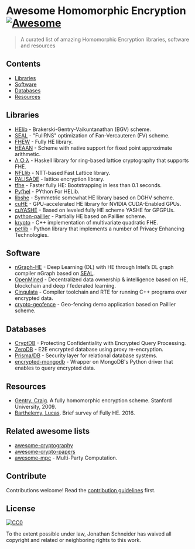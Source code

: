 # Awesome Homomorphic Encryption [![Awesome](https://awesome.re/badge.svg)](https://awesome.re)


> A curated list of amazing Homomorphic Encryption libraries, software and resources


## Contents

- [Libraries](#libraries)
- [Software](#software)
- [Databases](#databases)
- [Resources](#resources)


## Libraries

- [HElib](https://github.com/HomEnc/HElib) - Brakerski-Gentry-Vaikuntanathan (BGV) scheme.
- <a name="SEAL">[SEAL](http://sealcrypto.org) - "FullRNS" optimization of Fan-Vercauteren (FV) scheme.</a>
- [FHEW](https://github.com/lducas/FHEW) - Fully HE library.
- [HEAAN](https://github.com/kimandrik/HEAAN) -  Scheme with native support for fixed point approximate arithmetic.
- [Λ ○ λ](https://github.com/cpeikert/Lol) - Haskell library for ring-based lattice cryptography that supports FHE.
- [NFLlib](https://github.com/quarkslab/NFLlib) - NTT-based Fast Lattice library.
- [PALISADE](https://git.njit.edu/palisade/PALISADE) - lattice encryption library.
- [tfhe](https://github.com/tfhe/tfhe) - Faster fully HE: Bootstrapping in less than 0.1 seconds.
- [Pyfhel](https://github.com/ibarrond/Pyfhel) - PYthon For HELib.
- [libshe](https://github.com/bogdan-kulynych/libshe) - Symmetric somewhat HE library based on DGHV scheme.
- [cuHE](https://github.com/vernamlab/cuHE) - GPU-accelerated HE library for NVIDIA CUDA-Enabled GPUs.
- [cuYASHE](https://github.com/cuyashe-library/cuyashe) - Based on leveled fully HE scheme YASHE for GPGPUs.
- [python-paillier](https://github.com/n1analytics/python-paillier) - Partially HE based on Paillier scheme.
- [krypto](https://github.com/kryptnostic/krypto) - C++ implementation of multivariate quadratic FHE.
- [petlib](https://github.com/gdanezis/petlib) - Python library that implements a number of Privacy Enhancing Technologies.

## Software
- [nGraph-HE](https://github.com/NervanaSystems/he-transformer) - Deep Learning (DL) with HE through Intel’s DL graph compiler nGraph based on [SEAL](#SEAL).
- [OpenMined](https://github.com/OpenMined) - Decentralized data ownership & intelligence based on HE, blockchain and deep / federated learning.
- [Cingulata](https://github.com/CEA-LIST/Cingulata) - Compiler toolchain and RTE for running C++ programs over encrypted data.
- [crypto-geofence](https://github.com/Georeactor/crypto-geofence) - Geo-fencing demo application based on Paillier scheme.

## Databases

- [CryptDB](https://github.com/CryptDB/cryptdb) - Protecting Confidentiality with Encrypted Query Processing.
- [ZeroDB](https://github.com/zerodb/zerodb) - E2E encrypted database using proxy re-encryption.
- [Prisma/DB](https://github.com/PrismaDB/PrismaDB) - Security layer for relational database systems.
- [encrypted-mongodb](https://github.com/pdroalves/encrypted-mongodb) - Wrapper on MongoDB's Python driver that enables to query encrypted data.


## Resources

- [Gentry, Craig](https://crypto.stanford.edu/craig/craig-thesis.pdf). A fully homomorphic encryption scheme. Stanford University, 2009.
- [Barthelemy, Lucas](https://blog.quarkslab.com/a-brief-survey-of-fully-homomorphic-encryption-computing-on-encrypted-data.html). Brief survey of Fully HE. 2016.


## Related awesome lists

- [awesome-cryptography](https://github.com/sobolevn/awesome-cryptography)
- [awesome-crypto-papers](https://github.com/pFarb/awesome-crypto-papers)
- [awesome-mpc](https://github.com/rdragos/awesome-mpc) - Multi-Party Computation.


## Contribute

Contributions welcome! Read the [contribution guidelines](contributing.md) first.


## License

[![CC0](http://mirrors.creativecommons.org/presskit/buttons/88x31/svg/cc-zero.svg)](http://creativecommons.org/publicdomain/zero/1.0)

To the extent possible under law, Jonathan Schneider has waived all copyright and
related or neighboring rights to this work.
